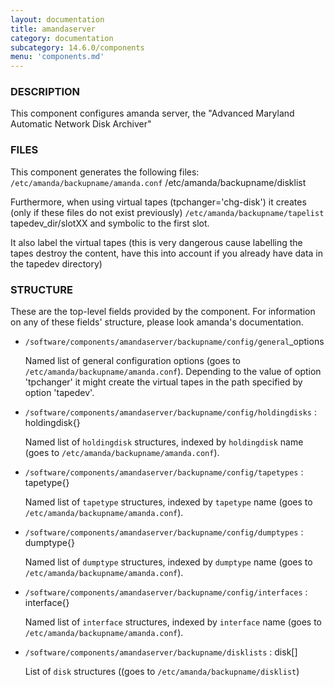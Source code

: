 ```yaml
---
layout: documentation
title: amandaserver
category: documentation
subcategory: 14.6.0/components
menu: 'components.md'
---
```

### DESCRIPTION

This component configures amanda server, the  "Advanced  Maryland  Automatic
Network  Disk  Archiver"

### FILES

This component generates the following files:
`/etc/amanda/backupname/amanda.conf`
/etc/amanda/backupname/disklist

Furthermore, when using virtual tapes (tpchanger='chg-disk') it creates
(only if these files do not exist previously)
`/etc/amanda/backupname/tapelist`
tapedev\_dir/slotXX
and symbolic to the first slot.

It also label the virtual tapes
(this is very dangerous cause labelling the tapes destroy the content,
have this into account if you already have data in the tapedev directory)

### STRUCTURE

These are the top-level fields provided by the component. For
information on any of these fields' structure, please look amanda's
documentation.

- `/software/components/amandaserver/backupname/config/general`\_options

    Named list of general configuration options (goes to `/etc/amanda/backupname/amanda.conf`).
    Depending to the value of option 'tpchanger' it might create the virtual tapes in the path
    specified by option 'tapedev'.

- `/software/components/amandaserver/backupname/config/holdingdisks` : holdingdisk{}

    Named list of `holdingdisk` structures, indexed by `holdingdisk`
    name (goes to `/etc/amanda/backupname/amanda.conf`).

- `/software/components/amandaserver/backupname/config/tapetypes` : tapetype{}

    Named list of `tapetype` structures, indexed by `tapetype` name
    (goes to `/etc/amanda/backupname/amanda.conf`).

- `/software/components/amandaserver/backupname/config/dumptypes` : dumptype{}

    Named list of `dumptype` structures, indexed by `dumptype` name
    (goes to `/etc/amanda/backupname/amanda.conf`).

- `/software/components/amandaserver/backupname/config/interfaces` : interface{}

    Named list of `interface` structures, indexed by `interface` name
    (goes to `/etc/amanda/backupname/amanda.conf`).

- `/software/components/amandaserver/backupname/disklists` : disk\[\]

    List of `disk` structures ((goes to `/etc/amanda/backupname/disklist`)
